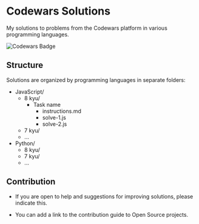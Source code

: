 # Codewars Solutions

My solutions to problems from the Codewars platform in various programming languages.

![Codewars Badge](https://www.codewars.com/users/UMAtaullin/badges/large)

## Structure

Solutions are organized by programming languages ​​in separate folders:

- JavaScript/
  - 8 kyu/
    - Task name
      - instructions.md
      - solve-1.js
      - solve-2.js
  - 7 kyu/
  - ...
- Python/
  - 8 kyu/
  - 7 kyu/
  - ...

## Contribution

- If you are open to help and suggestions for improving solutions, please indicate this.

- You can add a link to the contribution guide to Open Source projects.



